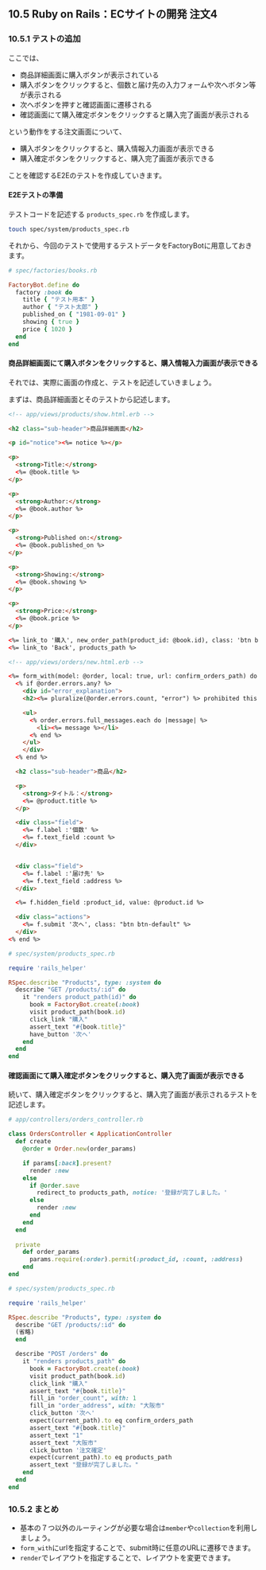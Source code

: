 ## 10.5 Ruby on Rails：ECサイトの開発 注文4

### 10.5.1 テストの追加

ここでは、
- 商品詳細画面に購入ボタンが表示されている
- 購入ボタンをクリックすると、個数と届け先の入力フォームや次へボタン等が表示される
- 次へボタンを押すと確認画面に遷移される
- 確認画面にて購入確定ボタンをクリックすると購入完了画面が表示される

という動作をする注文画面について、

- 購入ボタンをクリックすると、購入情報入力画面が表示できる
- 購入確定ボタンをクリックすると、購入完了画面が表示できる

ことを確認するE2Eのテストを作成していきます。

#### E2Eテストの準備

テストコードを記述する `products_spec.rb` を作成します。

```sh
touch spec/system/products_spec.rb
```

それから、今回のテストで使用するテストデータをFactoryBotに用意しておきます。


```rb
# spec/factories/books.rb

FactoryBot.define do
  factory :book do
    title { "テスト用本" }
    author { "テスト太郎" }
    published_on { "1981-09-01" }
    showing { true }
    price { 1020 }
  end
end
```

#### 商品詳細画面にて購入ボタンをクリックすると、購入情報入力画面が表示できる

それでは、実際に画面の作成と、テストを記述していきましょう。

まずは、商品詳細画面とそのテストから記述します。


```html
<!-- app/views/products/show.html.erb -->

<h2 class="sub-header">商品詳細画面</h2>

<p id="notice"><%= notice %></p>

<p>
  <strong>Title:</strong>
  <%= @book.title %>
</p>

<p>
  <strong>Author:</strong>
  <%= @book.author %>
</p>

<p>
  <strong>Published on:</strong>
  <%= @book.published_on %>
</p>

<p>
  <strong>Showing:</strong>
  <%= @book.showing %>
</p>

<p>
  <strong>Price:</strong>
  <%= @book.price %>
</p>

<%= link_to '購入', new_order_path(product_id: @book.id), class: 'btn btn-default' %>
<%= link_to 'Back', products_path %>

```


```html
<!-- app/views/orders/new.html.erb -->

<%= form_with(model: @order, local: true, url: confirm_orders_path) do |f| %>
  <% if @order.errors.any? %>
    <div id="error_explanation">
    <h2><%= pluralize(@order.errors.count, "error") %> prohibited this order from being saved:</h2>

    <ul>
      <% order.errors.full_messages.each do |message| %>
        <li><%= message %></li>
      <% end %>
    </ul>
    </div>
  <% end %>

  <h2 class="sub-header">商品</h2>

  <p>
    <strong>タイトル：</strong>
    <%= @product.title %>
  </p>

  <div class="field">
    <%= f.label :'個数' %>
    <%= f.text_field :count %>
  </div>


  <div class="field">
    <%= f.label :'届け先' %>
    <%= f.text_field :address %>
  </div>

  <%= f.hidden_field :product_id, value: @product.id %>

  <div class="actions">
    <%= f.submit '次へ', class: "btn btn-default" %>
  </div>
<% end %>
```


```rb
# spec/system/products_spec.rb

require 'rails_helper'

RSpec.describe "Products", type: :system do
  describe "GET /products/:id" do
    it "renders product_path(id)" do
      book = FactoryBot.create(:book)
      visit product_path(book.id)
      click_link "購入"
      assert_text "#{book.title}"
      have_button '次へ'
    end
  end
end
```

#### 確認画面にて購入確定ボタンをクリックすると、購入完了画面が表示できる

続いて、購入確定ボタンをクリックすると、購入完了画面が表示されるテストを記述します。


```rb
# app/controllers/orders_controller.rb

class OrdersController < ApplicationController
  def create
    @order = Order.new(order_params)

    if params[:back].present?
      render :new
    else
      if @order.save
        redirect_to products_path, notice: '登録が完了しました。'
      else
        render :new
      end
    end
  end
  
  private
    def order_params
      params.require(:order).permit(:product_id, :count, :address)
    end
end
```


```rb
# spec/system/products_spec.rb

require 'rails_helper'

RSpec.describe "Products", type: :system do
  describe "GET /products/:id" do
  (省略)
  end

  describe "POST /orders" do
    it "renders products_path" do
      book = FactoryBot.create(:book)
      visit product_path(book.id)
      click_link "購入"
      assert_text "#{book.title}"
      fill_in "order_count", with: 1
      fill_in "order_address", with: "大阪市"
      click_button '次へ'
      expect(current_path).to eq confirm_orders_path
      assert_text "#{book.title}"
      assert_text "1"
      assert_text "大阪市"
      click_button '注文確定'
      expect(current_path).to eq products_path
      assert_text "登録が完了しました。"
    end
  end
end
```

### 10.5.2 まとめ

- 基本の７つ以外のルーティングが必要な場合は`member`や`collection`を利用しましょう。
- `form_with`にurlを指定することで、submit時に任意のURLに遷移できます。
- `render`でレイアウトを指定することで、レイアウトを変更できます。

